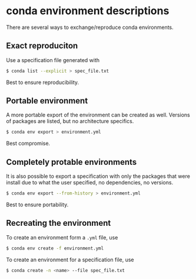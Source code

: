 # conda environment descriptions

There are several ways to exchange/reproduce conda environments.

## Exact reproduciton

Use a specification file generated with
```bash
$ conda list --explicit > spec_file.txt
```

Best to ensure reproducibility.


## Portable environment

A more portable export of the environment can be created as well.
Versions of packages are listed, but no architecture specifics.
```bash
$ conda env export > environment.yml
```

Best compromise.

## Completely protable environments

It is also possible to export a specification with only the
packages that were install due to what the user specified, no
dependencies, no versions.
```bash
$ conda env export --from-history > environment.yml
````

Best to ensure portability.

## Recreating the environment

To create an environment form a `.yml` file, use

```bash
$ conda env create -f environment.yml
```

To create an environment for a specification file, use

```bash
$ conda create -n <name> --file spec_file.txt
```
